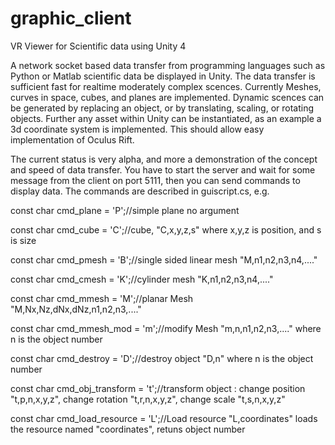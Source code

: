 # graphic_client

VR Viewer for Scientific data using Unity 4

A network socket based data transfer from programming languages such as Python or Matlab scientific data be displayed in Unity. The data transfer is sufficient fast for realtime moderately complex scences. Currently Meshes, curves in space, cubes, and planes are implemented. Dynamic scences can be generated by replacing an object, or by translating, scaling, or rotating objects. Further any asset within Unity can be instantiated, as an example a 3d coordinate system is implemented.
This should allow easy implementation of Oculus Rift.

The current status is very alpha, and more a demonstration of the concept and speed of data transfer. You have to start the server and wait for some message from the client on port 5111, then you can send commands to display data. The commands are described in guiscript.cs, e.g.

const char cmd_plane = 'P';//simple plane no argument

const char cmd_cube = 'C';//cube, "C,x,y,z,s" where x,y,z is position, and s is size

const char cmd_pmesh = 'B';//single sided linear mesh "M,n1,n2,n3,n4,...." 

const char cmd_cmesh = 'K';//cylinder mesh "K,n1,n2,n3,n4,...."

const char cmd_mmesh = 'M';//planar Mesh "M,Nx,Nz,dNx,dNz,n1,n2,n3,...."

const char cmd_mmesh_mod = 'm';//modify Mesh "m,n,n1,n2,n3,...." where n is the object number

const char cmd_destroy = 'D';//destroy object "D,n" where n is the object number

const char cmd_obj_transform = 't';//transform object : change position "t,p,n,x,y,z", change rotation "t,r,n,x,y,z", change scale "t,s,n,x,y,z"

const char cmd_load_resource = 'L';//Load resource "L,coordinates" loads the resource named "coordinates", retuns object number
